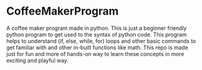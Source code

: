 # CoffeeMakerProgram
A coffee maker program made in python. This is just a beginner friendly python program to get used to the syntax of python code.
This program helps to understand (if, else, while, for) loops and other basic commands to get familiar with and other in-built functions like math. This repo is made just for fun and more of hands-on way to learn these concepts in more exciting and playful way.
